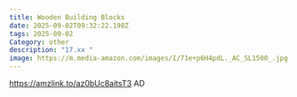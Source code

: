 ```yaml
---
title: Wooden Building Blocks
date: 2025-09-02T09:32:22.198Z
tags: 2025-09-02
Category: other
description: "17.xx "
image: https://m.media-amazon.com/images/I/71e+p6H4pdL._AC_SL1500_.jpg
---
```

https://amzlink.to/az0bUc8aitsT3
AD
